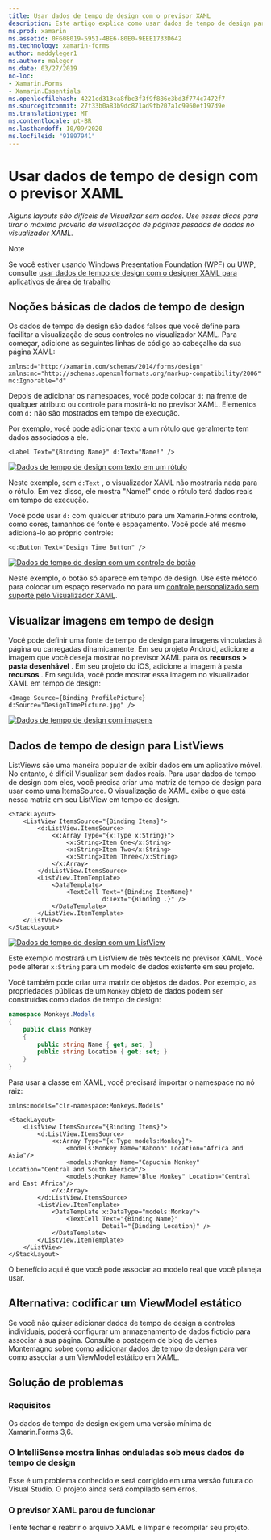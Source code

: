```yaml
---
title: Usar dados de tempo de design com o previsor XAML
description: Este artigo explica como usar dados de tempo de design para mostrar layouts com dados pesados no visualizador XAML sem executar seu aplicativo.
ms.prod: xamarin
ms.assetid: 0F608019-5951-4BE6-80E0-9EEE1733D642
ms.technology: xamarin-forms
author: maddyleger1
ms.author: maleger
ms.date: 03/27/2019
no-loc:
- Xamarin.Forms
- Xamarin.Essentials
ms.openlocfilehash: 4221cd313ca8fbc3f3f9f886e3bd3f774c7472f7
ms.sourcegitcommit: 27f33b0a83b9dc871ad9fb207a1c9960ef197d9e
ms.translationtype: MT
ms.contentlocale: pt-BR
ms.lasthandoff: 10/09/2020
ms.locfileid: "91897941"
---
```

# <a name="use-design-time-data-with-the-xaml-previewer"></a>Usar dados de tempo de design com o previsor XAML

_Alguns layouts são difíceis de Visualizar sem dados. Use essas dicas para tirar o máximo proveito da visualização de páginas pesadas de dados no visualizador XAML._

> [!NOTE]
> Se você estiver usando Windows Presentation Foundation (WPF) ou UWP, consulte [usar dados de tempo de design com o designer XAML para aplicativos de área de trabalho](/visualstudio/xaml-tools/xaml-designtime-data)

## <a name="design-time-data-basics"></a>Noções básicas de dados de tempo de design

Os dados de tempo de design são dados falsos que você define para facilitar a visualização de seus controles no visualizador XAML. Para começar, adicione as seguintes linhas de código ao cabeçalho da sua página XAML:

```xaml
xmlns:d="http://xamarin.com/schemas/2014/forms/design"
xmlns:mc="http://schemas.openxmlformats.org/markup-compatibility/2006"
mc:Ignorable="d"
```

Depois de adicionar os namespaces, você pode colocar `d:` na frente de qualquer atributo ou controle para mostrá-lo no previsor XAML. Elementos com `d:` não são mostrados em tempo de execução.

Por exemplo, você pode adicionar texto a um rótulo que geralmente tem dados associados a ele.

```xaml
<Label Text="{Binding Name}" d:Text="Name!" />
```

[![Dados de tempo de design com texto em um rótulo](xaml-previewer-images/designtimedata-label-sm.png "Dados de tempo de design com texto um rótulo")](xaml-previewer-images/designtimedata-label-lg.png#lightbox)

Neste exemplo, sem `d:Text` , o visualizador XAML não mostraria nada para o rótulo. Em vez disso, ele mostra "Name!" onde o rótulo terá dados reais em tempo de execução.

Você pode usar `d:` com qualquer atributo para um Xamarin.Forms controle, como cores, tamanhos de fonte e espaçamento. Você pode até mesmo adicioná-lo ao próprio controle:

```xaml
<d:Button Text="Design Time Button" />
```

[![Dados de tempo de design com um controle de botão](xaml-previewer-images/designtimedata-controls-sm.png "Dados de tempo de design com um controle de botão")](xaml-previewer-images/designtimedata-controls-lg.png#lightbox)

Neste exemplo, o botão só aparece em tempo de design. Use este método para colocar um espaço reservado no para um [controle personalizado sem suporte pelo Visualizador XAML](render-custom-controls.md).

## <a name="preview-images-at-design-time"></a>Visualizar imagens em tempo de design

Você pode definir uma fonte de tempo de design para imagens vinculadas à página ou carregadas dinamicamente. Em seu projeto Android, adicione a imagem que você deseja mostrar no previsor XAML para os **recursos > pasta desenhável** . Em seu projeto do iOS, adicione a imagem à pasta **recursos** . Em seguida, você pode mostrar essa imagem no visualizador XAML em tempo de design:

```xaml
<Image Source={Binding ProfilePicture} d:Source="DesignTimePicture.jpg" />
```

[![Dados de tempo de design com imagens](xaml-previewer-images/designtimedata-image-sm.png "Dados de tempo de design com iamges")](xaml-previewer-images/designtimedata-image-lg.png#lightbox)

## <a name="design-time-data-for-listviews"></a>Dados de tempo de design para ListViews

ListViews são uma maneira popular de exibir dados em um aplicativo móvel. No entanto, é difícil Visualizar sem dados reais. Para usar dados de tempo de design com eles, você precisa criar uma matriz de tempo de design para usar como uma ItemsSource. O visualização de XAML exibe o que está nessa matriz em seu ListView em tempo de design.

```xaml
<StackLayout>
    <ListView ItemsSource="{Binding Items}">
        <d:ListView.ItemsSource>
            <x:Array Type="{x:Type x:String}">
                <x:String>Item One</x:String>
                <x:String>Item Two</x:String>
                <x:String>Item Three</x:String>
            </x:Array>
        </d:ListView.ItemsSource>
        <ListView.ItemTemplate>
            <DataTemplate>
                <TextCell Text="{Binding ItemName}"
                          d:Text="{Binding .}" />
            </DataTemplate>
        </ListView.ItemTemplate>
    </ListView>
</StackLayout>
```

[![Dados de tempo de design com um ListView](xaml-previewer-images/designtimedata-itemssource-sm.png "Dados de tempo de design com um ListView")](xaml-previewer-images/designtimedata-itemssource-lg.png#lightbox)

Este exemplo mostrará um ListView de três textcéls no previsor XAML. Você pode alterar `x:String` para um modelo de dados existente em seu projeto.

Você também pode criar uma matriz de objetos de dados. Por exemplo, as propriedades públicas de um `Monkey` objeto de dados podem ser construídas como dados de tempo de design:

```csharp
namespace Monkeys.Models
{
    public class Monkey
    {
        public string Name { get; set; }
        public string Location { get; set; }
    }
}
```

Para usar a classe em XAML, você precisará importar o namespace no nó raiz:

```xaml
xmlns:models="clr-namespace:Monkeys.Models"
```

```xaml
<StackLayout>
    <ListView ItemsSource="{Binding Items}">
        <d:ListView.ItemsSource>
            <x:Array Type="{x:Type models:Monkey}">
                <models:Monkey Name="Baboon" Location="Africa and Asia"/>
                <models:Monkey Name="Capuchin Monkey" Location="Central and South America"/>
                <models:Monkey Name="Blue Monkey" Location="Central and East Africa"/>
            </x:Array>
        </d:ListView.ItemsSource>
        <ListView.ItemTemplate>
            <DataTemplate x:DataType="models:Monkey">
                <TextCell Text="{Binding Name}"
                          Detail="{Binding Location}" />
            </DataTemplate>
        </ListView.ItemTemplate>
    </ListView>
</StackLayout>
```

O benefício aqui é que você pode associar ao modelo real que você planeja usar.

## <a name="alternative-hardcode-a-static-viewmodel"></a>Alternativa: codificar um ViewModel estático

Se você não quiser adicionar dados de tempo de design a controles individuais, poderá configurar um armazenamento de dados fictício para associar à sua página. Consulte a postagem de blog de James Montemagno [sobre como adicionar dados de tempo de design](https://montemagno.com/xamarin-forms-design-time-data-tips-best-practices/) para ver como associar a um ViewModel estático em XAML.

## <a name="troubleshooting"></a>Solução de problemas

### <a name="requirements"></a>Requisitos

Os dados de tempo de design exigem uma versão mínima de Xamarin.Forms 3,6.

### <a name="intellisense-shows-squiggly-lines-under-my-design-time-data"></a>O IntelliSense mostra linhas onduladas sob meus dados de tempo de design

Esse é um problema conhecido e será corrigido em uma versão futura do Visual Studio. O projeto ainda será compilado sem erros.

### <a name="the-xaml-previewer-stopped-working"></a>O previsor XAML parou de funcionar

Tente fechar e reabrir o arquivo XAML e limpar e recompilar seu projeto.
